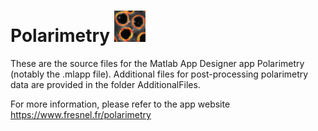 # Polarimetry [<img src="https://github.com/cchandre/Polarimetry/blob/master/Icons/polar.jpg" alt=" " width="50"/>](https://www.fresnel.fr/polarimetry)

These are the source files for the Matlab App Designer app Polarimetry (notably the .mlapp file). Additional files for post-processing polarimetry data are provided in the folder AdditionalFiles.

For more information, please refer to the app website https://www.fresnel.fr/polarimetry 
